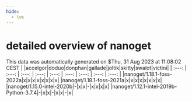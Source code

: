 ```yaml
---
hide:
  - toc
---
```


detailed overview of nanoget
============================


This data was automatically generated on $Thu, 31 Aug 2023 at 11:08:02 CEST
| |accelgor|doduo|donphan|gallade|joltik|skitty|swalot|victini|
| :---: | :---: | :---: | :---: | :---: | :---: | :---: | :---: | :---: |
|nanoget/1.18.1-foss-2022a|x|x|x|x|x|x|x|x|
|nanoget/1.18.1-foss-2021a|x|x|x|x|x|x|x|x|
|nanoget/1.15.0-intel-2020b|-|x|x|-|x|x|x|x|
|nanoget/1.12.1-intel-2019b-Python-3.7.4|-|x|x|-|x|x|-|x|
